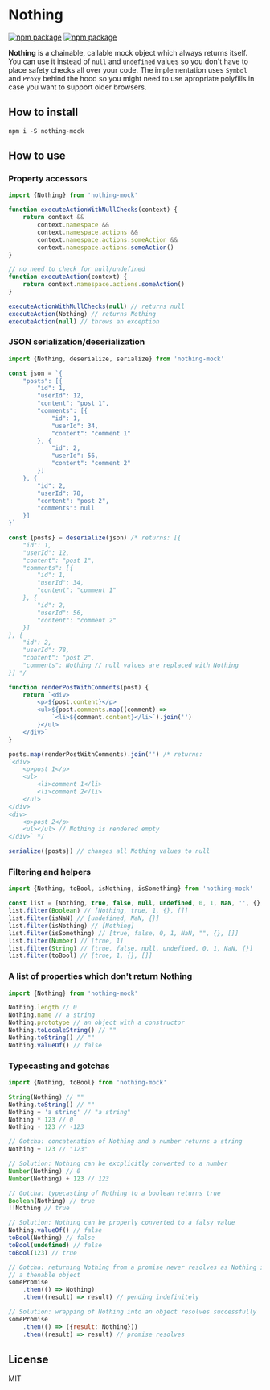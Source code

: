 # Nothing

[![npm package][npm-badge]][npm] [![npm package][npm-downloads]][npm]

**Nothing** is a chainable, callable mock object which always returns itself. You can use it instead of `null` and `undefined` values so you don't have to place safety checks all over your code. The implementation uses `Symbol` and `Proxy` behind the hood so you might need to use apropriate polyfills in case you want to support older browsers.

## How to install

```
npm i -S nothing-mock
```

## How to use
### Property accessors
```js
import {Nothing} from 'nothing-mock'

function executeActionWithNullChecks(context) {
	return context &&
		context.namespace &&
		context.namespace.actions &&
		context.namespace.actions.someAction &&
		context.namespace.actions.someAction()
}

// no need to check for null/undefined
function executeAction(context) {
	return context.namespace.actions.someAction()
}

executeActionWithNullChecks(null) // returns null
executeAction(Nothing) // returns Nothing
executeAction(null) // throws an exception
```

### JSON serialization/deserialization
```js
import {Nothing, deserialize, serialize} from 'nothing-mock'

const json = `{
	"posts": [{
		"id": 1,
		"userId": 12,
		"content": "post 1",
		"comments": [{
			"id": 1,
			"userId": 34,
			"content": "comment 1"
		}, {
			"id": 2,
			"userId": 56,
			"content": "comment 2"
		}]
	}, {
		"id": 2,
		"userId": 78,
		"content": "post 2",
		"comments": null
	}]
}`

const {posts} = deserialize(json) /* returns: [{
	"id": 1,
	"userId": 12,
	"content": "post 1",
	"comments": [{
		"id": 1,
		"userId": 34,
		"content": "comment 1"
	}, {
		"id": 2,
		"userId": 56,
		"content": "comment 2"
	}]
}, {
	"id": 2,
	"userId": 78,
	"content": "post 2",
	"comments": Nothing // null values are replaced with Nothing
}] */

function renderPostWithComments(post) {
	return `<div>
		<p>${post.content}</p>
		<ul>${post.comments.map((comment) =>
			`<li>${comment.content}</li>`).join('')
		}</ul>
	</div>`
}

posts.map(renderPostWithComments).join('') /* returns:
`<div>
	<p>post 1</p>
	<ul>
		<li>comment 1</li>
		<li>comment 2</li>
	</ul>
</div>
<div>
	<p>post 2</p>
	<ul></ul> // Nothing is rendered empty
</div>` */

serialize({posts}) // changes all Nothing values to null
```

### Filtering and helpers
```js
import {Nothing, toBool, isNothing, isSomething} from 'nothing-mock'

const list = [Nothing, true, false, null, undefined, 0, 1, NaN, '', {}, []]
list.filter(Boolean) // [Nothing, true, 1, {}, []]
list.filter(isNaN) // [undefined, NaN, {}]
list.filter(isNothing) // [Nothing]
list.filter(isSomething) // [true, false, 0, 1, NaN, "", {}, []]
list.filter(Number) // [true, 1]
list.filter(String) // [true, false, null, undefined, 0, 1, NaN, {}]
list.filter(toBool) // [true, 1, {}, []]
```

### A list of properties which don't return Nothing
```jsx
import {Nothing} from 'nothing-mock'

Nothing.length // 0
Nothing.name // a string
Nothing.prototype // an object with a constructor
Nothing.toLocaleString() // ""
Nothing.toString() // ""
Nothing.valueOf() // false
```

### Typecasting and gotchas
```js
import {Nothing, toBool} from 'nothing-mock'

String(Nothing) // ""
Nothing.toString() // ""
Nothing + 'a string' // "a string"
Nothing * 123 // 0
Nothing - 123 // -123

// Gotcha: concatenation of Nothing and a number returns a string
Nothing + 123 // "123"

// Solution: Nothing can be excplicitly converted to a number
Number(Nothing) // 0
Number(Nothing) + 123 // 123

// Gotcha: typecasting of Nothing to a boolean returns true
Boolean(Nothing) // true
!!Nothing // true

// Solution: Nothing can be properly converted to a falsy value
Nothing.valueOf() // false
toBool(Nothing) // false
toBool(undefined) // false
toBool(123) // true

// Gotcha: returning Nothing from a promise never resolves as Nothing is
// a thenable object
somePromise
	.then(() => Nothing)
	.then((result) => result) // pending indefinitely

// Solution: wrapping of Nothing into an object resolves successfully
somePromise
	.then(() => ({result: Nothing}))
	.then((result) => result) // promise resolves
```

## License
MIT

[npm]: https://www.npmjs.org/package/nothing-mock
[npm-badge]: https://img.shields.io/npm/v/nothing-mock.svg
[npm-downloads]: https://img.shields.io/npm/dm/nothing-mock.svg